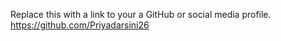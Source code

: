 Replace this with a link to your a GitHub or social media profile.
 https://github.com/Priyadarsini26
